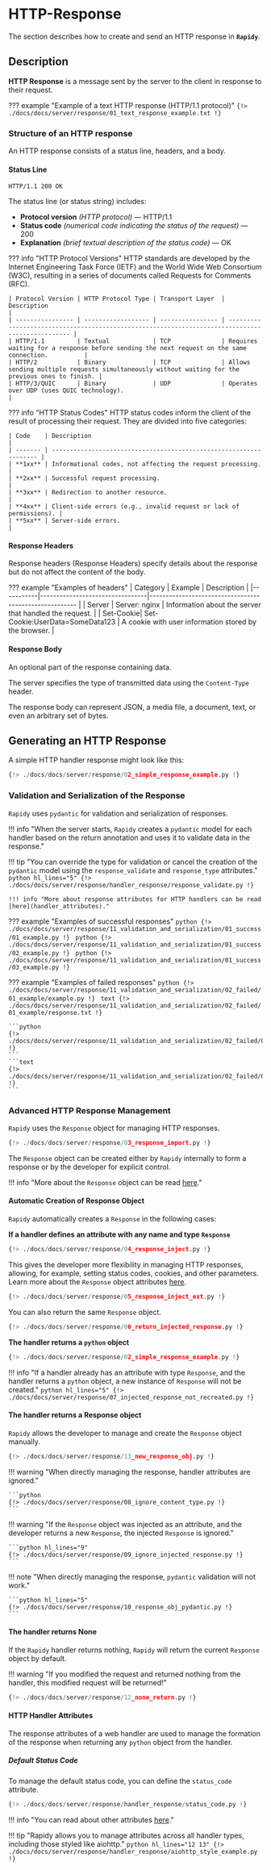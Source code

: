 # HTTP-Response
The section describes how to create and send an HTTP response in **`Rapidy`**.

## Description
**HTTP Response** is a message sent by the server to the client in response to their request.

??? example "Example of a text HTTP response (HTTP/1.1 protocol)"
    ```
    {!> ./docs/docs/server/response/01_text_response_example.txt !}
    ```

### Structure of an HTTP response
An HTTP response consists of a status line, headers, and a body.

#### Status Line
`HTTP/1.1 200 OK`

The status line (or status string) includes:

- **Protocol version** *(HTTP protocol)* — <span class="note-color">HTTP/1.1</span>
- **Status code** *(numerical code indicating the status of the request)* — <span class="green-color">200</span>
- **Explanation** *(brief textual description of the status code)* — OK

??? info "HTTP Protocol Versions"
    HTTP standards are developed by the Internet Engineering Task Force (IETF) and the World Wide Web Consortium (W3C), resulting in a series of documents called Requests for Comments (RFC).

    | Protocol Version | HTTP Protocol Type | Transport Layer  | Description                                                                                      |
    | ---------------- | ------------------ | ---------------- | ------------------------------------------------------------------------------------------------ |
    | HTTP/1.1         | Textual            | TCP              | Requires waiting for a response before sending the next request on the same connection.          |
    | HTTP/2           | Binary             | TCP              | Allows sending multiple requests simultaneously without waiting for the previous ones to finish. |
    | HTTP/3/QUIC      | Binary             | UDP              | Operates over UDP (uses QUIC technology).                                                        |

??? info "HTTP Status Codes"
    HTTP status codes inform the client of the result of processing their request. They are divided into five categories:

    | Code    | Description                                                        |
    | ------- | ------------------------------------------------------------------ |
    | **1xx** | Informational codes, not affecting the request processing.         |
    | **2xx** | Successful request processing.                                     |
    | **3xx** | Redirection to another resource.                                   |
    | **4xx** | Client-side errors (e.g., invalid request or lack of permissions). |
    | **5xx** | Server-side errors.                                                |

#### Response Headers
Response headers (Response Headers) specify details about the response but do not affect the content of the body.

??? example "Examples of headers"
    | Category  | Example                        | Description                                             |
    |-----------|---------------------------------|------------------------------------------------------- |
    | Server    | Server: nginx                   | Information about the server that handled the request. |
    | Set-Cookie| Set-Cookie:UserData=SomeData123 | A cookie with user information stored by the browser.  |

#### Response Body
An optional part of the response containing data.

The server specifies the type of transmitted data using the `Content-Type` header.

The response body can represent JSON, a media file, a document, text, or even an arbitrary set of bytes.

## Generating an HTTP Response
A simple HTTP handler response might look like this:
```python
{!> ./docs/docs/server/response/02_simple_response_example.py !}
```

### Validation and Serialization of the Response
`Rapidy` uses `pydantic` for validation and serialization of responses.

!!! info "When the server starts, `Rapidy` creates a `pydantic` model for each handler based on the return annotation and uses it to validate data in the response."

!!! tip "You can override the type for validation or cancel the creation of the `pydantic` model using the `response_validate` and `response_type` attributes."
    ```python hl_lines="5"
    {!> ./docs/docs/server/response/handler_response/response_validate.py !}
    ```

    !!! info "More about response attributes for HTTP handlers can be read [here](handler_attributes)."

??? example "Examples of successful responses"
    ```python
    {!> ./docs/docs/server/response/11_validation_and_serialization/01_success/01_example.py !}
    ```
    ```python
    {!> ./docs/docs/server/response/11_validation_and_serialization/01_success/02_example.py !}
    ```
    ```python
    {!> ./docs/docs/server/response/11_validation_and_serialization/01_success/03_example.py !}
    ```

??? example "Examples of failed responses"
    ```python
    {!> ./docs/docs/server/response/11_validation_and_serialization/02_failed/01_example/example.py !}
    ```
    ```text
    {!> ./docs/docs/server/response/11_validation_and_serialization/02_failed/01_example/response.txt !}
    ```

    ```python
    {!> ./docs/docs/server/response/11_validation_and_serialization/02_failed/02_example/example.py !}
    ```
    ```text
    {!> ./docs/docs/server/response/11_validation_and_serialization/02_failed/02_example/response.txt !}
    ```

### Advanced HTTP Response Management
`Rapidy` uses the `Response` object for managing HTTP responses.
```python
{!> ./docs/docs/server/response/03_response_import.py !}
```

The `Response` object can be created either by `Rapidy` internally to form a response or by the developer for explicit control.

!!! info "More about the `Response` object can be read [here](response_object)."

#### Automatic Creation of Response Object
`Rapidy` automatically creates a `Response` in the following cases:

**If a handler defines an attribute with any name and type `Response`**
```python
{!> ./docs/docs/server/response/04_response_inject.py !}
```

This gives the developer more flexibility in managing HTTP responses, allowing, for example, setting status codes, cookies, and other parameters.
Learn more about the `Response` object attributes [here](response_object/attributes.md).

```python hl_lines="5 9 12"
{!> ./docs/docs/server/response/05_response_inject_ext.py !}
```

You can also return the same `Response` object.
```python hl_lines="5"
{!> ./docs/docs/server/response/06_return_injected_response.py !}
```

**The handler returns a `python` object**
```python hl_lines="5"
{!> ./docs/docs/server/response/02_simple_response_example.py !}
```

!!! info "If a handler already has an attribute with type `Response`, and the handler returns a `python` object, a new instance of `Response` will not be created."
    ```python hl_lines="5"
    {!> ./docs/docs/server/response/07_injected_response_not_recreated.py !}
    ```

#### The handler returns a Response object
`Rapidy` allows the developer to manage and create the `Response` object manually.

```python
{!> ./docs/docs/server/response/13_new_response_obj.py !}
```

!!! warning "When directly managing the response, handler attributes are ignored."

    ```python
    {!> ./docs/docs/server/response/08_ignore_content_type.py !}
    ```

!!! warning "If the `Response` object was injected as an attribute, and the developer returns a new `Response`, the injected `Response` is ignored."

    ```python hl_lines="9"
    {!> ./docs/docs/server/response/09_ignore_injected_response.py !}
    ```

!!! note "When directly managing the response, `pydantic` validation will not work."

    ```python hl_lines="5"
    {!> ./docs/docs/server/response/10_response_obj_pydantic.py !}
    ```

#### The handler returns None
If the `Rapidy` handler returns nothing, `Rapidy` will return the current `Response` object by default.

!!! warning "If you modified the request and returned nothing from the handler, this modified request will be returned!"

```python
{!> ./docs/docs/server/response/12_none_return.py !}
```

#### HTTP Handler Attributes
The response attributes of a web handler are used to manage the formation of the response when returning any `python` object from the handler.

##### Default Status Code
To manage the default status code, you can define the `status_code` attribute.

```python hl_lines="6 13"
{!> ./docs/docs/server/response/handler_response/status_code.py !}
```

!!! info "You can read about other attributes [here](handler_response)."

!!! tip "Rapidy allows you to manage attributes across all handler types, including those styled like aiohttp."
    ```python hl_lines="12 13"
    {!> ./docs/docs/server/response/handler_response/aiohttp_style_example.py !}
    ```
